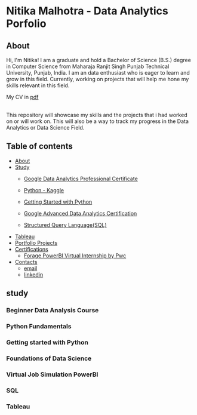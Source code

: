 # Nitika Malhotra - Data Analytics Porfolio

## About
Hi, I'm Nitika! I am a graduate and hold a Bachelor of Science (B.S.) degree in Computer Science from Maharaja Ranjit Singh Punjab Technical University, Punjab, India.
I am an data enthusiast who is eager to learn and grow in this field.
Currently, working on projects that will help me hone my skills relevant in this field.

My CV in [pdf]()

<br>
This repository will showcase my skills and the projects that i had worked on or will work on.
This will also be a way to track my progress in the Data Analytics or Data Science Field.
<br>

## Table of contents
- [About](#about)
- [Study](#study)
  - [Google Data Analytics Professional Certificate](#Beginner-data-analysis-course)
  - [Python - Kaggle](#Python-fundamentals)
  - [Getting Started with Python](#Getting-started-with-Python)
  - [Google Advanced Data Analytics Certification](#Foundations-of-Data-Science)
  
  - [Structured Query Language(SQL)](#SQL)
- [Tableau](#Tableau)
- [Portfolio Projects](#Projects)
- [Certifications](#Certifications)
  - [Forage PowerBI Virtual Internship by Pwc](#Virtual-Job-Simulation-PowerBI) 
- [Contacts](#contacts)
   - [email](nitikamalhotra.011@gmail.com)
   - [linkedin](https://www.linkedin.com/in/nitika-malhotra-06162a1a6/)
  
## study

### Beginner Data Analysis Course

### Python Fundamentals

### Getting started with Python

### Foundations of Data Science


### Virtual Job Simulation PowerBI

### SQL

### Tableau

